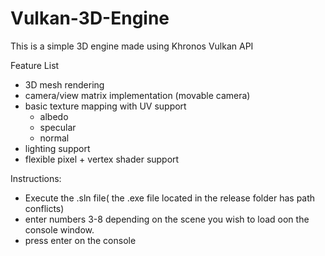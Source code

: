 # Vulkan-3D-Engine
This is a simple 3D engine made using Khronos Vulkan API

Feature List
- 3D mesh rendering
- camera/view matrix implementation (movable camera)
- basic texture mapping with UV support
  - albedo
  - specular
  - normal
- lighting support
- flexible pixel + vertex shader support

Instructions:
- Execute the .sln file( the .exe file located in the release folder has path conflicts) 
- enter numbers 3-8 depending on the scene you wish to load oon the console window.
- press enter on the console
